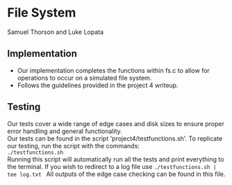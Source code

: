 # File System #
Samuel Thorson and Luke Lopata

## Implementation ##
- Our implementation completes the functions within fs.c to allow for operations to occur on a simulated file system.
- Follows the guidelines provided in the project 4 writeup.

## Testing ##
Our tests cover a wide range of edge cases and disk sizes to ensure proper error handling and general functionality.<br/>
Our tests can be found in the script 'project4/testfunctions.sh'. To replicate our testing, run the script with the commands:
<br/>
``` ./testfunctions.sh ```
<br/> 
Running this script will automatically run all the tests and print everything to the terminal. If you wish to redirect to a log file use 
```./testfunctions.sh | tee log.txt ```
All outputs of the edge case checking can be found in this file.
